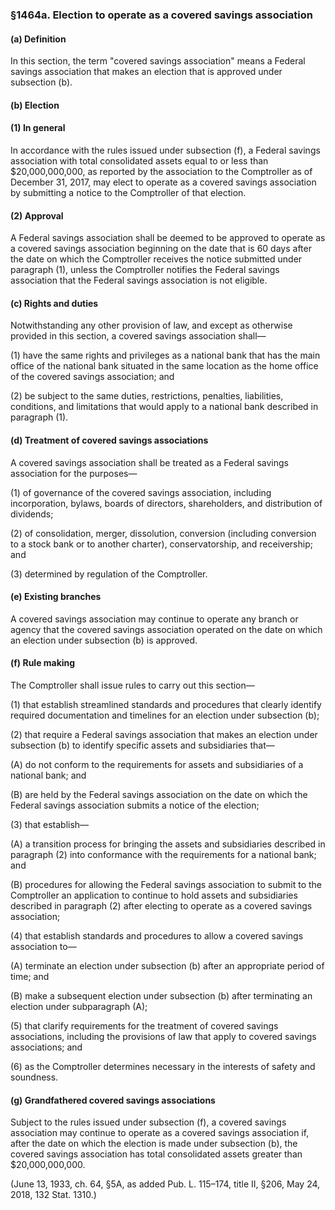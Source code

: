 ### §1464a. Election to operate as a covered savings association ###

#### (a) Definition ####

In this section, the term "covered savings association" means a Federal savings association that makes an election that is approved under subsection (b).

#### (b) Election ####

#### (1) In general ####

In accordance with the rules issued under subsection (f), a Federal savings association with total consolidated assets equal to or less than $20,000,000,000, as reported by the association to the Comptroller as of December 31, 2017, may elect to operate as a covered savings association by submitting a notice to the Comptroller of that election.

#### (2) Approval ####

A Federal savings association shall be deemed to be approved to operate as a covered savings association beginning on the date that is 60 days after the date on which the Comptroller receives the notice submitted under paragraph (1), unless the Comptroller notifies the Federal savings association that the Federal savings association is not eligible.

#### (c) Rights and duties ####

Notwithstanding any other provision of law, and except as otherwise provided in this section, a covered savings association shall—

(1) have the same rights and privileges as a national bank that has the main office of the national bank situated in the same location as the home office of the covered savings association; and

(2) be subject to the same duties, restrictions, penalties, liabilities, conditions, and limitations that would apply to a national bank described in paragraph (1).

#### (d) Treatment of covered savings associations ####

A covered savings association shall be treated as a Federal savings association for the purposes—

(1) of governance of the covered savings association, including incorporation, bylaws, boards of directors, shareholders, and distribution of dividends;

(2) of consolidation, merger, dissolution, conversion (including conversion to a stock bank or to another charter), conservatorship, and receivership; and

(3) determined by regulation of the Comptroller.

#### (e) Existing branches ####

A covered savings association may continue to operate any branch or agency that the covered savings association operated on the date on which an election under subsection (b) is approved.

#### (f) Rule making ####

The Comptroller shall issue rules to carry out this section—

(1) that establish streamlined standards and procedures that clearly identify required documentation and timelines for an election under subsection (b);

(2) that require a Federal savings association that makes an election under subsection (b) to identify specific assets and subsidiaries that—

(A) do not conform to the requirements for assets and subsidiaries of a national bank; and

(B) are held by the Federal savings association on the date on which the Federal savings association submits a notice of the election;

(3) that establish—

(A) a transition process for bringing the assets and subsidiaries described in paragraph (2) into conformance with the requirements for a national bank; and

(B) procedures for allowing the Federal savings association to submit to the Comptroller an application to continue to hold assets and subsidiaries described in paragraph (2) after electing to operate as a covered savings association;

(4) that establish standards and procedures to allow a covered savings association to—

(A) terminate an election under subsection (b) after an appropriate period of time; and

(B) make a subsequent election under subsection (b) after terminating an election under subparagraph (A);

(5) that clarify requirements for the treatment of covered savings associations, including the provisions of law that apply to covered savings associations; and

(6) as the Comptroller determines necessary in the interests of safety and soundness.

#### (g) Grandfathered covered savings associations ####

Subject to the rules issued under subsection (f), a covered savings association may continue to operate as a covered savings association if, after the date on which the election is made under subsection (b), the covered savings association has total consolidated assets greater than $20,000,000,000.

(June 13, 1933, ch. 64, §5A, as added Pub. L. 115–174, title II, §206, May 24, 2018, 132 Stat. 1310.)